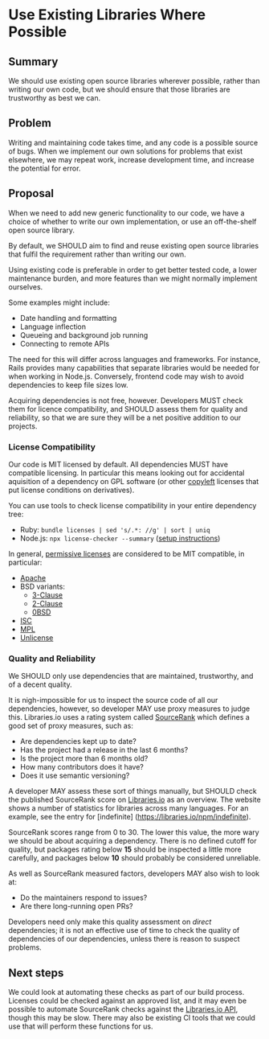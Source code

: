 # Use Existing Libraries Where Possible

## Summary

We should use existing open source libraries wherever possible,
rather than writing our own code, but we should ensure that those
libraries are trustworthy as best we can.

## Problem

Writing and maintaining code takes time, and any code is a possible
source of bugs. When we implement our own solutions for problems
that exist elsewhere, we may repeat work, increase development time,
and increase the potential for error.

## Proposal

When we need to add new generic functionality to our code, we have a
choice of whether to write our own implementation, or use an
off-the-shelf open source library.

By default, we SHOULD aim to find and reuse existing open source
libraries that fulfil the requirement rather than writing our own.

Using existing code is preferable in order to get better tested
code, a lower maintenance burden, and more features than we might
normally implement ourselves.

Some examples might include:

- Date handling and formatting
- Language inflection
- Queueing and background job running
- Connecting to remote APIs

The need for this will differ across languages and frameworks. For
instance, Rails provides many capabilities that separate libraries
would be needed for when working in Node.js. Conversely, frontend
code may wish to avoid dependencies to keep file sizes low.

Acquiring dependencies is not free, however. Developers MUST check
them for licence compatibility, and SHOULD assess them for quality
and reliability, so that we are sure they will be a net positive
addition to our projects.

### License Compatibility

Our code is MIT licensed by default. All dependencies MUST have
compatible licensing. In particular this means looking out for
accidental aquisition of a dependency on GPL software (or other
[copyleft](https://en.wikipedia.org/wiki/Copyleft) licenses that put
license conditions on derivatives).

You can use tools to check license compatibility in your entire
dependency tree:

- Ruby: `bundle licenses | sed 's/.*: //g' | sort | uniq`
- Node.js: `npx license-checker --summary` ([setup instructions](https://www.npmjs.com/package/license-checker))

In general, [permissive licenses](https://en.wikipedia.org/wiki/Permissive_software_license)
are considered to be MIT compatible, in particular:

- [Apache](https://opensource.org/licenses/Apache-2.0)
- BSD variants:
  - [3-Clause](https://opensource.org/licenses/BSD-3-Clause)
  - [2-Clause](https://opensource.org/licenses/BSD-2-Clause)
  - [0BSD](https://opensource.org/licenses/0BSD)
- [ISC](https://opensource.org/licenses/ISC)
- [MPL](https://opensource.org/licenses/MPL-2.0)
- [Unlicense](https://opensource.org/licenses/unlicense)

### Quality and Reliability

We SHOULD only use dependencies that are maintained, trustworthy,
and of a decent quality.

It is nigh-impossible for us to inspect the source code of all our
dependencies, however, so developer MAY use proxy measures to judge
this. Libraries.io uses a rating system called [SourceRank](https://docs.libraries.io/overview#sourcerank)
which defines a good set of proxy measures, such as:

- Are dependencies kept up to date?
- Has the project had a release in the last 6 months?
- Is the project more than 6 months old?
- How many contributors does it have?
- Does it use semantic versioning?

A developer MAY assess these sort of things manually, but SHOULD
check the published SourceRank score on  [Libraries.io](https://libraries.io)
as an overview. The website shows a number of statistics for libraries across
many languages. For an example, see the entry for [indefinite]
(https://libraries.io/npm/indefinite).

SourceRank scores range from 0 to 30. The lower this value, the
more wary we should be about acquiring a dependency. There is no
defined cutoff for quality, but packages rating below **15** should
be inspected a little more carefully, and packages below **10** should
probably be considered unreliable.

As well as SourceRank measured factors, developers MAY also wish to look at:

- Do the maintainers respond to issues?
- Are there long-running open PRs?

Developers need only make this quality assessment on *direct* dependencies; it is not
an effective use of time to check the quality of dependencies of our dependencies, unless
there is reason to suspect problems.

## Next steps

We could look at automating these checks as part of our build
process. Licenses could be checked against an approved list, and it
may even be possible to automate SourceRank checks against the
[Libraries.io API](https://libraries.io/api), though this may be
slow. There may also be existing CI tools that we could use that
will perform these functions for us.
